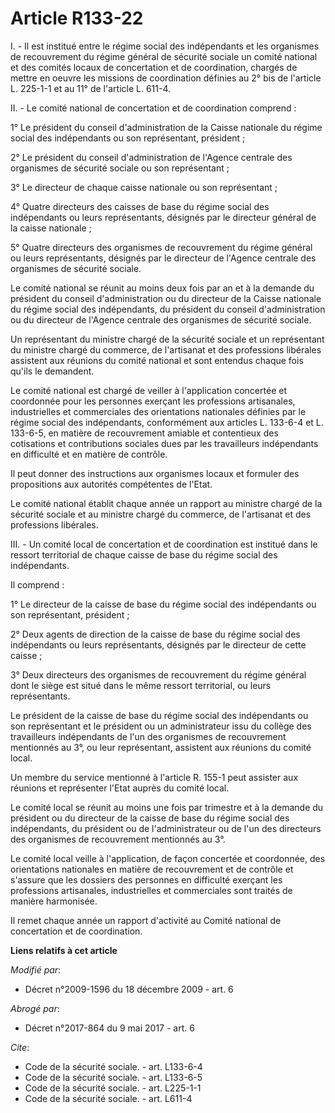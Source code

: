 # Article R133-22

I. - Il est institué entre le régime social des indépendants et les organismes de recouvrement du régime général de sécurité
sociale un comité national et des comités locaux de concertation et de coordination, chargés de mettre en oeuvre les missions
de coordination définies au 2° bis de l'article L. 225-1-1 et au 11° de l'article L. 611-4.

II. - Le comité national de concertation et de coordination comprend :

1° Le président du conseil d'administration de la Caisse nationale du régime social des indépendants ou son représentant,
président ;

2° Le président du conseil d'administration de l'Agence centrale des organismes de sécurité sociale ou son représentant ;

3° Le directeur de chaque caisse nationale ou son représentant ;

4° Quatre directeurs des caisses de base du régime social des indépendants ou leurs représentants, désignés par le directeur
général de la caisse nationale ;

5° Quatre directeurs des organismes de recouvrement du régime général ou leurs représentants, désignés par le directeur de
l'Agence centrale des organismes de sécurité sociale.

Le comité national se réunit au moins deux fois par an et à la demande du président du conseil d'administration ou du
directeur de la Caisse nationale du régime social des indépendants, du président du conseil d'administration ou du directeur
de l'Agence centrale des organismes de sécurité sociale.

Un représentant du ministre chargé de la sécurité sociale et un représentant du ministre chargé du commerce, de l'artisanat
et des professions libérales assistent aux réunions du comité national et sont entendus chaque fois qu'ils le demandent.

Le comité national est chargé de veiller à l'application concertée et coordonnée pour les personnes exerçant les professions
artisanales, industrielles et commerciales des orientations nationales définies par le régime social des indépendants,
conformément aux articles L. 133-6-4 et L. 133-6-5, en matière de recouvrement amiable et contentieux des cotisations et
contributions sociales dues par les travailleurs indépendants en difficulté et en matière de contrôle.

Il peut donner des instructions aux organismes locaux et formuler des propositions aux autorités compétentes de l'Etat.

Le comité national établit chaque année un rapport au ministre chargé de la sécurité sociale et au ministre chargé du
commerce, de l'artisanat et des professions libérales.

III. - Un comité local de concertation et de coordination est institué dans le ressort territorial de chaque caisse de base
du régime social des indépendants.

Il comprend :

1° Le directeur de la caisse de base du régime social des indépendants ou son représentant, président ;

2° Deux agents de direction de la caisse de base du régime social des indépendants ou leurs représentants, désignés par le
directeur de cette caisse ;

3° Deux directeurs des organismes de recouvrement du régime général dont le siège est situé dans le même ressort territorial,
ou leurs représentants.

Le président de la caisse de base du régime social des indépendants ou son représentant et le président ou un administrateur
issu du collège des travailleurs indépendants de l'un des organismes de recouvrement mentionnés au 3°, ou leur représentant,
assistent aux réunions du comité local.

Un membre du service mentionné à l'article R. 155-1 peut assister aux réunions et représenter l'Etat auprès du comité local.

Le comité local se réunit au moins une fois par trimestre et à la demande du président ou du directeur de la caisse de base
du régime social des indépendants, du président ou de l'administrateur ou de l'un des directeurs des organismes de
recouvrement mentionnés au 3°.

Le comité local veille à l'application, de façon concertée et coordonnée, des orientations nationales en matière de
recouvrement et de contrôle et s'assure que les dossiers des personnes en difficulté exerçant les professions artisanales,
industrielles et commerciales sont traités de manière harmonisée.

Il remet chaque année un rapport d'activité au Comité national de concertation et de coordination.

**Liens relatifs à cet article**

_Modifié par_:

  - Décret n°2009-1596 du 18 décembre 2009 - art. 6

_Abrogé par_:

  - Décret n°2017-864 du 9 mai 2017 - art. 6

_Cite_:

  - Code de la sécurité sociale. - art. L133-6-4
  - Code de la sécurité sociale. - art. L133-6-5
  - Code de la sécurité sociale. - art. L225-1-1
  - Code de la sécurité sociale. - art. L611-4
